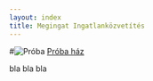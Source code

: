 ```yaml
---
layout: index
title: Megingat Ingatlanközvetítés
---
```



#![Próba](http://i.imgur.com/iwsZG17.jpg) [Próba ház](elado/proba)

bla bla bla
